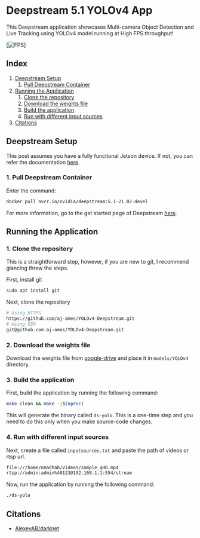 # Deepstream 5.1 YOLOv4 App

This Deepstream application showcases Multi-camera Object Detection and Live Tracking using YOLOv4 model running at High FPS throughput!

[![FPS](resources/fps.gif)]

## Index

1. [Deepstream Setup](#Deepstream-Setup)
    1. [Pull Deepstream Container](#Install-Deepstream)
2. [Running the Application](#Running-the-Application)
    1. [Clone the repository](#Cloning-the-repository)
    2. [Download the weights file](#download-the-weights-file)
    3. [Build the application](#build-the-application)
    4. [Run with different input sources](#Run-with-different-input-sources)
3. [Citations](#citations)

## Deepstream Setup

This post assumes you have a fully functional Jetson device. If not, you can refer the documentation [here](https://docs.nvidia.com/jetson/jetpack/install-jetpack/index.html).

### 1. Pull Deepstream Container

Enter the command:

```sh
docker pull nvcr.io/nvidia/deepstream:5.1-21.02-devel 
```

For more information, go to the get started page of Deepstream [here](https://docs.nvidia.com/metropolis/deepstream/dev-guide/index.html).

## Running the Application

### 1. Clone the repository

This is a straightforward step, however, if you are new to git, I recommend glancing threw the steps.

First, install git

```sh
sudo apt install git
```

Next, clone the repository

```sh
# Using HTTPS
https://github.com/aj-ames/YOLOv4-Deepstream.git
# Using SSH
git@github.com:aj-ames/YOLOv4-Deepstream.git
```

### 2. Download the weights file

Download the weights file from [google-drive](https://drive.google.com/file/d/1nZds8loc4XdG4KQGdgoU-xyOgwJqv9m-/view?usp=sharing) and place it in `models/YOLOv4` directory.

### 3. Build the application

First, build the application by running the following command:

```sh
make clean && make -j$(nproc)
```

This will generate the binary called `ds-yolo`. This is a one-time step and you need to do this only when you make source-code changes.

### 4. Run with different input sources

Next, create a file called `inputsources.txt` and paste the path of videos or rtsp url.

```sh
file:///home/nmadhab/Videos/sample_qHD.mp4
rtsp://admin:admin%40123@192.168.1.1:554/stream
```

Now, run the application by running the following command:

```sh
./ds-yolo
```

## Citations

* [AlexeyAB/darknet](https://github.com/AlexeyAB/darknet)
